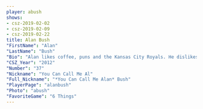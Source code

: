 ```yaml
---
player: abush
shows:
- csz-2019-02-02
- csz-2019-02-09
- csz-2019-02-22
title: Alan Bush
"FirstName": "Alan"
"LastName": "Bush"
"Bio": "Alan likes coffee, puns and the Kansas City Royals. He dislikes writing about himself in the third person."
"CSZ_Year": "2012"
"Number": "37"
"Nickname": "You Can Call Me Al"
"Full_Nickname": "*You Can Call Me Alan* Bush"
"PlayerPage": "alanbush"
"Photo": "abush"
"FavoriteGame": "6 Things"
---
```

